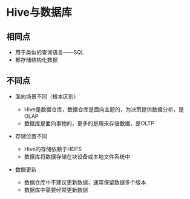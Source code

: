 # Hive与数据库

## 相同点

- 用于类似的查询语言——SQL
- 都存储结构化数据



## 不同点

- 面向场景不同（根本区别）

  - Hive是数据仓库，数据仓库是面向主题的，为决策提供数据分析，是OLAP
  - 数据库是面向事物的，更多的是用来存储数据，是OLTP

- 存储位置不同

  - Hive的存储依赖于HDFS
  - 数据库将数据存储在块设备或本地文件系统中

- 数据更新

  - 数据仓库中不建议更新数据，通常保留数据多个版本
  - 数据库中需要经常更新数据

  

